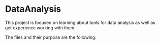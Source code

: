 # DataAnalysis

This project is focused on learning about tools for data analysis as well as get experience working with them. 

The files and their purpose are the following:
